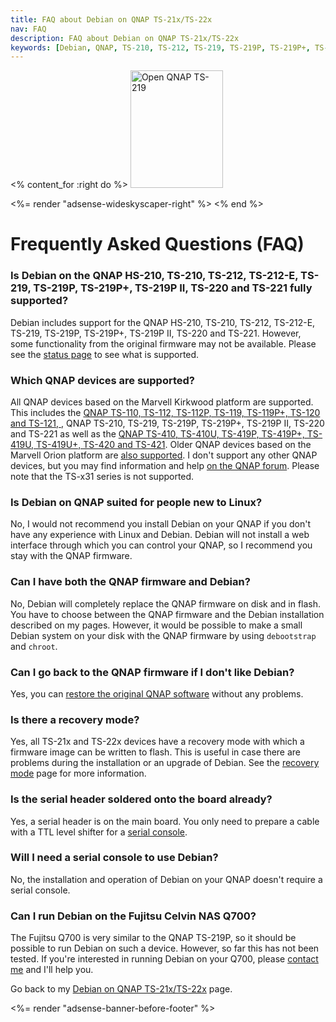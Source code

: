 ```yaml
---
title: FAQ about Debian on QNAP TS-21x/TS-22x
nav: FAQ
description: FAQ about Debian on QNAP TS-21x/TS-22x
keywords: [Debian, QNAP, TS-210, TS-212, TS-219, TS-219P, TS-219P+, TS-220, TS-221, FAQ, frequently asked questions, help, troubleshooting]
---
```


<% content_for :right do %>
<img src = "../images/r_ts219p.jpg" class="border" alt="Open QNAP TS-219" width="148" height="188" />

<%= render "adsense-wideskyscaper-right" %>
<% end %>

<h1>Frequently Asked Questions (FAQ)</h1>

<h3>Is Debian on the QNAP HS-210, TS-210, TS-212, TS-212-E, TS-219, TS-219P, TS-219P+, TS-219P II, TS-220 and TS-221 fully supported?</h3>

Debian includes support for the QNAP HS-210, TS-210, TS-212, TS-212-E, TS-219, TS-219P,
TS-219P+, TS-219P II, TS-220 and TS-221.  However, some functionality from
the original firmware may not be available.  Please see the <a href = "../status/">status
page</a> to see what is supported.

<h3>Which QNAP devices are supported?</h3>

All QNAP devices based on the Marvell Kirkwood platform are supported.
This includes the <a href = "../../ts-119/">QNAP TS-110, TS-112, TS-112P, TS-119,
TS-119P+, TS-120 and TS-121, </a>, QNAP TS-210, TS-219, TS-219P, TS-219P+,
TS-219P II, TS-220 and TS-221 as well
as the <a href = "../../ts-41x/">QNAP TS-410, TS-410U, TS-419P, TS-419P+,
TS-419U, TS-419U+, TS-420 and TS-421</a>.  Older QNAP devices based on the Marvell Orion
platform are <a href = "/debian/orion/qnap/">also supported</a>.  I don't
support any other QNAP devices, but you may find information and help <a
href = "http://forum.qnap.com/viewforum.php?f=147">on the QNAP forum</a>.
Please note that the TS-x31 series is not supported.

<h3>Is Debian on QNAP suited for people new to Linux?</h3>

No, I would not recommend you install Debian on your QNAP if you don't have
any experience with Linux and Debian.  Debian will not install a web
interface through which you can control your QNAP, so I recommend you stay
with the QNAP firmware.

<h3>Can I have both the QNAP firmware and Debian?</h3>

No, Debian will completely replace the QNAP firmware on disk and in flash.
You have to choose between the QNAP firmware and the Debian installation
described on my pages.  However, it would be possible to make a small
Debian system on your disk with the QNAP firmware by using `debootstrap`
and `chroot`.

<h3>Can I go back to the QNAP firmware if I don't like Debian?</h3>

Yes, you can <a href = "../deinstall/">restore the original QNAP
software</a> without any problems.

<h3>Is there a recovery mode?</h3>

Yes, all TS-21x and TS-22x devices have a recovery mode with which a firmware image
can be written to flash.  This is useful in case there are problems during
the installation or an upgrade of Debian.  See the <a href =
"../recovery/">recovery mode</a> page for more information.

<h3>Is the serial header soldered onto the board already?</h3>

Yes, a serial header is on the main board.  You only need to prepare a
cable with a TTL level shifter for a <a href = "../serial/">serial
console</a>.

<h3>Will I need a serial console to use Debian?</h3>

No, the installation and operation of Debian on your QNAP doesn't require a
serial console.

<h3>Can I run Debian on the Fujitsu Celvin NAS Q700?</h3>

The Fujitsu Q700 is very similar to the QNAP TS-219P, so it should be
possible to run Debian on such a device.  However, so far this has not been
tested.  If you're interested in running Debian on your Q700, please <a
href = "/contact/">contact me</a> and I'll help you.

Go back to my <a href = "..">Debian on QNAP TS-21x/TS-22x</a> page.

<div class="bbf">
<%= render "adsense-banner-before-footer" %>
</div>

